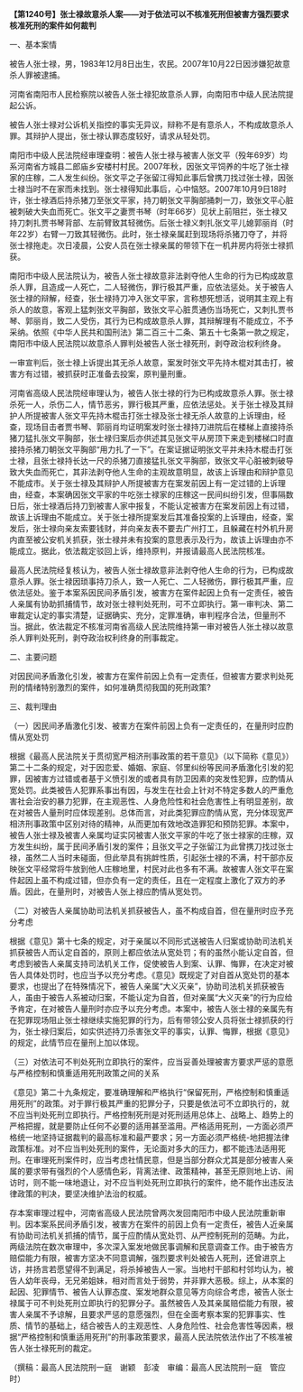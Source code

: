 **【第1240号】张士禄故意杀人案——对于依法可以不核准死刑但被害方强烈要求核准死刑的案件如何裁判**

一、基本案情

被告人张士禄，男，1983年12月8日出生，农民。2007年10月22日因涉嫌犯故意杀人罪被逮捕。

河南省南阳市人民检察院以被告人张士禄犯故意杀人罪，向南阳市中级人民法院提起公诉。

被告人张士禄对公诉机关指控的事实无异议，辩称不是有意杀人，不构成故意杀人罪。其辩护人提出，张士禄认罪态度较好，请求从轻处罚。

南阳市中级人民法院经审理查明：被告人张士禄与被害人张文平（殁年69岁）均系河南省方城县二郎庙乡安楼村村民。2007年秋，因张文平饲养的牛吃了张士禄家的庄稼，二人发生纠纷。张文平之子张留江得知此事后曾携刀找过张士禄，因张士禄当时不在家而未找到。张士禄得知此事后，心中恼怒。2007年10月9日18时许，张士禄酒后持杀猪刀至张文平家，持刀朝张文平胸部捅刺一刀，致张文平心脏被刺破大失血而死亡。张文平之妻贾书琴（时年66岁）见状上前阻拦，张士禄又持刀刺扎贾书琴背部、左前臂致其轻微伤。后张士禄义刺扎张文平儿媳郭丽肖（时年22岁）右臂一刀致其轻微伤。此时，张士禄亲属赶到现场将杀猪刀夺了，并将张士禄拖走。次日凌晨，公安人员在张士禄亲属的带领下在一机井房内将张士禄抓获。

南阳市中级人民法院认为，被告人张士禄故意非法剥夺他人生命的行为已构成故意杀人罪，且造成一人死亡，二人轻微伤，罪行极其严重，应依法惩处。关于被告人张士禄的辩解，经查，张士禄持刀冲入张文平家，言称想死想活，说明其主观上有杀人的故意，客观上猛刺张文平胸部，致张文平心脏贯通伤当场死亡，又刺扎贾书琴、郭丽肖，致二人受伤，其行为已构成故意杀人罪，其辩解理有不能成立，不予采纳。依照《中华人民共和国刑法》第二百三十二条、第五十七条第一款之规定，南阳市中级人民法院以故意杀人罪判处被告人张士禄死刑，剥夺政治权利终身。

一审宣判后，张士禄上诉提出其无杀人故意，案发时张文平先持木棍对其击打，被害方有过错，被抓获时正准备去投案，原判量刑重。

河南省高级人民法院经审理认为，被告人张士禄的行为已构成故意杀人罪。张士禄杀死一人，杀伤二人，情节恶劣，罪行极其严重，应依法惩处。关于张士禄及其辩护人所提被害人张文平先持木棍击打张士禄及张士禄无杀人故意的上诉理由，经查，现场目击者贾书琴、郭丽肖均证明案发时张士禄持刀进院后在楼梯上直接持杀猪刀猛扎张文平胸部，张士禄归案后亦供述其见张文平从房顶下来走到楼梯口时直接持杀猪刀朝张文平胸部“用力扎了一下”。在案证据证明张文平并未持木棍击打张士禄，且张士禄持长达一尺的杀猪刀直接猛扎张文平胸部，致张文平心脏被刺破导致大失血而死亡，其非法剥夺他人生命的主观故意明显，故该上诉理由和辩护意见不能成市。关于张士禄及其辩护人所提被害方在案发前因上有一定过错的上诉理由，经查，本案确因张文平家的牛吃张士禄家的庄稼这一民间纠纷引发，但事隔数日后，张士禄酒后持刀到被害人家中报复，不能认定被害方在案发前因上有过错，故该上诉理由不能成立。关于张士禄所提案发后其准备投案的上诉理由，经查，案发后，张士禄向亲友索要钱财，并向亲友表不要去广州打工，且躲藏在村外机升房内直至被公安机关抓获，张士禄并未有投案的意思表示及行为，故该上诉理由亦不能成立。据此，依法裁定驳回上诉，维持原判，并报请最高人民法院核准。

最高人民法院经复核认为，被告人张士禄故意非法剥夺他人生命的行为，已构成故意杀人罪。张士禄因琐事持刀杀人，致一人死亡、二人轻微伤，罪行极其严重，应依法惩处。鉴于本案系因民间矛盾引发，被害方在案件起因上负有一定责任，被告人亲属有协助抓捕情节，故对张士禄判处死刑，可不立即执行。第一审判决、第二审裁定认定的事实清楚，证据确实、充分，定罪准确，审判程序合法，但量刑不当。据此，依法裁定不核准河南省高级人民法院维持第一审对被告人张土禄以故意杀人罪判处死刑，剥夺政治权利终身的刑事裁定。

二、主要问题

对因民间矛盾激化引发，被害方在案件前因上负有一定责任，但被害方要求判处死刑的情绪特别激烈的案件，如何准确贯彻我国的死刑政策?

三、裁判理由

（一）因民间矛盾激化引发、被害方在案件前因上负有一定责任的，在量刑时应酌情从宽处罚

根据《最高人民法院关于贯彻宽严相济刑事政策的若干意见》（以下简称《意见》）第二十二条的规定，对于因恋爱、婚姻、家庭、邻里纠纷等民间矛盾激化引发的犯罪，因被害方过错或者基于义愤引发的或者具有防卫因素的突发性犯罪，应酌情从宽处罚。此类被告人犯罪系事出有因，与发生在社会上针对不特定多数人的严重危害社会治安的暴力犯罪，在主观恶性、人身危险性和社会危害性上有明显差别，故在对被告人量刑时应体现差别。总体而言，对此类犯罪应酌情从宽，充分体现宽严相济刑事政策中区别对待的精神，从而更加有效地改造罪犯和预防犯罪。本案中，被告人张士禄及被害人亲属均证实冈被害人张文平家的牛吃了张士禄家的庄稼，双方发生纠纷，属于民间矛盾引发的案件；且张文平之子张留江为此曾携刀找过张士禄，虽然二人当时未碰面，但此举具有挑衅性质，引起张士禄的不满，村干部亦反映张文平经常将牛放到他人庄稼地里，村民对此也多有不满。故被害人张文平在案件起因上虽不构成过错，但亦负有一定的责任，且在一定程度上激化了双方的矛盾。因此，在量刑时，对被告人张上禄应酌情从宽处罚。

（二）对被告人亲属协助司法机关抓获被告人，虽不构成自首，但在量刑时应予充分考虑

根据《意见》第十七条的规定，对于亲属以不同形式送被告人归案或协助司法机关抓获被告人而认定自首的，原则上都应依法从宽处罚；有的虽然小能认定自首，但考虑到被告人亲属支持司法机关工作，促使被告人到案、认罪、悔罪，在决定对被告人具体处罚时，也应当予以充分考虑。《意见》既规定了对自首从宽处罚的基本要求，也提出了在特殊情况下，被告人亲属“大义灭亲”，协助司法机关抓获被告人，虽由于被告人系被动归案，不能认定为自首，但对亲属“大义灭亲”的行为应给予肯定，在对被告人量刑时亦应予以充分考虑。本案中，被告人张士禄的亲属先有在犯罪现场阻止张士禄继续实施犯罪的行为，后有带领公安人员将张士禄抓获的行为，张士禄归案后，如实供述持刀杀害张文平的事实，认罪、悔罪，根据《意见》的规定，此情节应在量刑上加以体现。

（三）对依法可不判处死刑立即执行的案件，应当妥善处理被害方要求严惩的意愿与严格控制和慎重适用死刑政策之间的关系

《意见》第二十九条规定，要准确理解和严格执行“保留死刑，严格控制和慎重适用死刑”的政策。对于罪行极其严重的犯罪分子，只要是依法可不立即执行的，就不应当判处死刑立即执行。严格控制死刑是对死刑适用总体上、战略上、趋势上的严格把握，就是要防止任何不必要的适用甚至滥用。严格适用死刑，一方面必须严格统一地坚持证据裁判的最高标准和最严要求；另一方面必须严格统-地把握法律政策标准。对不应当判处死刑的案件，无论面对多大的压力，都不能违法适用死刑。在审理死刑案件时，应当考虑社情民意，但是当部分群众尤其是部分被害人亲属的要求带有强烈的个人感情色彩，背离法律、政策精神，甚至无原则地上访、闹访时，则不能一味地退让，对不应当判处死刑立即执行的案件，绝不能作出违反法律政策的判决，要坚决维护法治的权威。

存本案审理过程中，河南省高级人民法院曾两次发回南阳市中级人民法院重新审判。因本案系民间矛盾引发，被害方在案件的前因上负有一定责任，被告人近亲属有协助司法机关抓捕的情节，属于应酌情从宽处罚、从严控制死刑的范畴。为此，两级法院在数次审理中，多次深入案发地做民事调解和民意调查工作。由于被告方赔偿能力有限，被害方坚决不同意调解，强烈要求判处被告人死刑，还曾进京上访，并扬言若愿望得不到满足，将杀掉被告人一家。当地村干部和村邻均认为，被告人幼年丧母，无兄弟姐妹，相对而言处于弱势，并非罪大恶极。综上，从本案的起因、犯罪情节、被告人认罪态度、案发地群众意见等方向综合考虑，被告人张士禄属于可不判处死刑立即执行的犯罪分子。虽然被告人及其亲属赔偿能力有限，被害人亲属不予谅解，且要求严惩的意愿强烈，但在全面考察本案的犯罪事实、性质、情节的基础上，结合被告人的主观恶性、人身危险性、社会危害性等因素，根据“严格控制和慎重适用死刑”的刑事政策要求，最高人民法院依法作出了不核准被告人张士禄死刑的裁定。

（撰稿：最高人民法院刑一庭　谢颖　彭凌　审编：最高人民法院刑一庭　管应时）